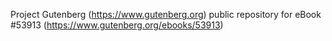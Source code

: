 Project Gutenberg (https://www.gutenberg.org) public repository for
eBook #53913 (https://www.gutenberg.org/ebooks/53913)
